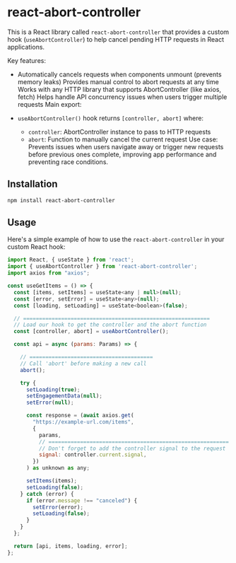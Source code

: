 # react-abort-controller

This is a React library called `react-abort-controller` that provides a custom hook (`useAbortController`) to help cancel pending HTTP requests in React applications.

Key features:

- Automatically cancels requests when components unmount (prevents memory leaks)
Provides manual control to abort requests at any time
Works with any HTTP library that supports AbortController (like axios, fetch)
Helps handle API concurrency issues when users trigger multiple requests
Main export:

- `useAbortController()` hook returns `[controller, abort]` where:
  - `controller`: AbortController instance to pass to HTTP requests
  - `abort`: Function to manually cancel the current request
Use case: Prevents issues when users navigate away or trigger new requests before previous ones complete, improving app performance and preventing race conditions.


## Installation

```bash
npm install react-abort-controller
```

## Usage

Here's a simple example of how to use the `react-abort-controller` in your custom React hook:

```jsx
import React, { useState } from 'react';
import { useAbortController } from 'react-abort-controller';
import axios from "axios";

const useGetItems = () => {
  const [items, setItems] = useState<any | null>(null);
  const [error, setError] = useState<any>(null);
  const [loading, setLoading] = useState<boolean>(false);

  // ===========================================================
  // Load our hook to get the controller and the abort function
  const [controller, abort] = useAbortController();

  const api = async (params: Params) => {

    // =======================================
    // Call 'abort' before making a new call
    abort();

    try {
      setLoading(true);
      setEngagementData(null);
      setError(null);

      const response = (await axios.get(
        "https://example-url.com/items",
        {
          params,
          // =========================================================
          // Don't forget to add the controller signal to the request
          signal: controller.current.signal,
        })
      ) as unknown as any;

      setItems(items);
      setLoading(false);
    } catch (error) {
      if (error.message !== "canceled") {
        setError(error);
        setLoading(false);
      }
    }
  };

  return [api, items, loading, error];
};
```
